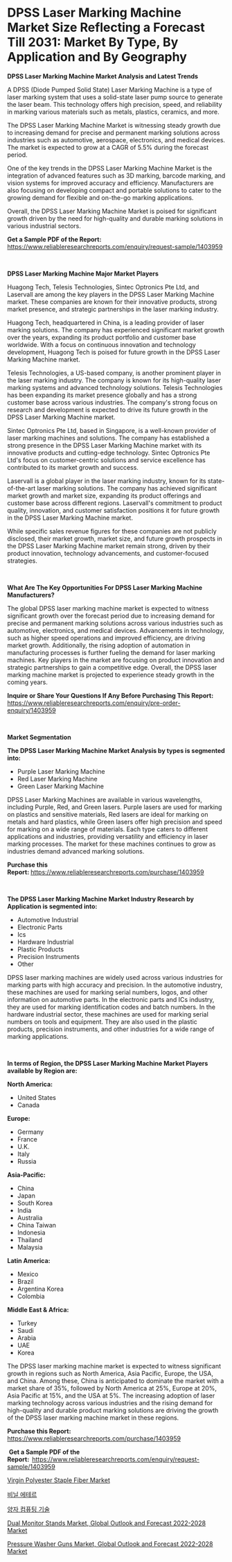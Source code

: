 <p><h1>DPSS Laser Marking Machine Market Size Reflecting a Forecast Till 2031: Market By Type, By Application and By Geography</h1></p><p><strong>DPSS Laser Marking Machine Market Analysis and Latest Trends</strong></p>
<p><p>A DPSS (Diode Pumped Solid State) Laser Marking Machine is a type of laser marking system that uses a solid-state laser pump source to generate the laser beam. This technology offers high precision, speed, and reliability in marking various materials such as metals, plastics, ceramics, and more.</p><p>The DPSS Laser Marking Machine Market is witnessing steady growth due to increasing demand for precise and permanent marking solutions across industries such as automotive, aerospace, electronics, and medical devices. The market is expected to grow at a CAGR of 5.5% during the forecast period.</p><p>One of the key trends in the DPSS Laser Marking Machine Market is the integration of advanced features such as 3D marking, barcode marking, and vision systems for improved accuracy and efficiency. Manufacturers are also focusing on developing compact and portable solutions to cater to the growing demand for flexible and on-the-go marking applications.</p><p>Overall, the DPSS Laser Marking Machine Market is poised for significant growth driven by the need for high-quality and durable marking solutions in various industrial sectors.</p></p>
<p><strong>Get a Sample PDF of the Report:&nbsp;</strong> <a href="https://www.reliableresearchreports.com/enquiry/request-sample/1403959">https://www.reliableresearchreports.com/enquiry/request-sample/1403959</a></p>
<p>&nbsp;</p>
<p><strong>DPSS Laser Marking Machine Major Market Players</strong></p>
<p><p>Huagong Tech, Telesis Technologies, Sintec Optronics Pte Ltd, and Laservall are among the key players in the DPSS Laser Marking Machine market. These companies are known for their innovative products, strong market presence, and strategic partnerships in the laser marking industry.</p><p>Huagong Tech, headquartered in China, is a leading provider of laser marking solutions. The company has experienced significant market growth over the years, expanding its product portfolio and customer base worldwide. With a focus on continuous innovation and technology development, Huagong Tech is poised for future growth in the DPSS Laser Marking Machine market.</p><p>Telesis Technologies, a US-based company, is another prominent player in the laser marking industry. The company is known for its high-quality laser marking systems and advanced technology solutions. Telesis Technologies has been expanding its market presence globally and has a strong customer base across various industries. The company's strong focus on research and development is expected to drive its future growth in the DPSS Laser Marking Machine market.</p><p>Sintec Optronics Pte Ltd, based in Singapore, is a well-known provider of laser marking machines and solutions. The company has established a strong presence in the DPSS Laser Marking Machine market with its innovative products and cutting-edge technology. Sintec Optronics Pte Ltd's focus on customer-centric solutions and service excellence has contributed to its market growth and success.</p><p>Laservall is a global player in the laser marking industry, known for its state-of-the-art laser marking solutions. The company has achieved significant market growth and market size, expanding its product offerings and customer base across different regions. Laservall's commitment to product quality, innovation, and customer satisfaction positions it for future growth in the DPSS Laser Marking Machine market.</p><p>While specific sales revenue figures for these companies are not publicly disclosed, their market growth, market size, and future growth prospects in the DPSS Laser Marking Machine market remain strong, driven by their product innovation, technology advancements, and customer-focused strategies.</p></p>
<p>&nbsp;</p>
<p><strong>What Are The Key Opportunities For DPSS Laser Marking Machine Manufacturers?</strong></p>
<p><p>The global DPSS laser marking machine market is expected to witness significant growth over the forecast period due to increasing demand for precise and permanent marking solutions across various industries such as automotive, electronics, and medical devices. Advancements in technology, such as higher speed operations and improved efficiency, are driving market growth. Additionally, the rising adoption of automation in manufacturing processes is further fueling the demand for laser marking machines. Key players in the market are focusing on product innovation and strategic partnerships to gain a competitive edge. Overall, the DPSS laser marking machine market is projected to experience steady growth in the coming years.</p></p>
<p><strong>Inquire or Share Your Questions If Any Before Purchasing This Report:</strong> <a href="https://www.reliableresearchreports.com/enquiry/pre-order-enquiry/1403959">https://www.reliableresearchreports.com/enquiry/pre-order-enquiry/1403959</a></p>
<p>&nbsp;</p>
<p><strong>Market Segmentation</strong></p>
<p><strong>The DPSS Laser Marking Machine Market Analysis by types is segmented into:</strong></p>
<p><ul><li>Purple Laser Marking Machine</li><li>Red Laser Marking Machine</li><li>Green Laser Marking Machine</li></ul></p>
<p><p>DPSS Laser Marking Machines are available in various wavelengths, including Purple, Red, and Green lasers. Purple lasers are used for marking on plastics and sensitive materials, Red lasers are ideal for marking on metals and hard plastics, while Green lasers offer high precision and speed for marking on a wide range of materials. Each type caters to different applications and industries, providing versatility and efficiency in laser marking processes. The market for these machines continues to grow as industries demand advanced marking solutions.</p></p>
<p><strong>Purchase this Report:&nbsp;</strong><a href="https://www.reliableresearchreports.com/purchase/1403959">https://www.reliableresearchreports.com/purchase/1403959</a></p>
<p>&nbsp;</p>
<p><strong>The DPSS Laser Marking Machine Market Industry Research by Application is segmented into:</strong></p>
<p><ul><li>Automotive Industrial</li><li>Electronic Parts</li><li>Ics</li><li>Hardware Industrial</li><li>Plastic Products</li><li>Precision Instruments</li><li>Other</li></ul></p>
<p><p>DPSS laser marking machines are widely used across various industries for marking parts with high accuracy and precision. In the automotive industry, these machines are used for marking serial numbers, logos, and other information on automotive parts. In the electronic parts and ICs industry, they are used for marking identification codes and batch numbers. In the hardware industrial sector, these machines are used for marking serial numbers on tools and equipment. They are also used in the plastic products, precision instruments, and other industries for a wide range of marking applications.</p></p>
<p>&nbsp;</p>
<p><strong>In terms of Region, the DPSS Laser Marking Machine Market Players available by Region are:</strong></p>
<p>
    <p> <strong> North America: </strong>
        <ul>
            <li>United States</li>
            <li>Canada</li>
        </ul>
        </p> 
    <p> <strong> Europe: </strong>
        <ul>
            <li>Germany</li>
            <li>France</li>
            <li>U.K.</li>
            <li>Italy</li>
            <li>Russia</li>
        </ul>
        </p> 
    <p> <strong> Asia-Pacific: </strong>
        <ul>
            <li>China</li>
            <li>Japan</li>
            <li>South Korea</li>
            <li>India</li>
            <li>Australia</li>
            <li>China Taiwan</li>
            <li>Indonesia</li>
            <li>Thailand</li>
            <li>Malaysia</li>
        </ul>
        </p> 
    <p> <strong> Latin America: </strong>
        <ul>
            <li>Mexico</li>
            <li>Brazil</li>
            <li>Argentina Korea</li>
            <li>Colombia</li>
        </ul>
        </p> 
    <p> <strong> Middle East & Africa: </strong>
        <ul>
            <li>Turkey</li>
            <li>Saudi</li>
            <li>Arabia</li>
            <li>UAE</li>
            <li>Korea</li>
        </ul>
    </p>
    </p>
<p><p>The DPSS laser marking machine market is expected to witness significant growth in regions such as North America, Asia Pacific, Europe, the USA, and China. Among these, China is anticipated to dominate the market with a market share of 35%, followed by North America at 25%, Europe at 20%, Asia Pacific at 15%, and the USA at 5%. The increasing adoption of laser marking technology across various industries and the rising demand for high-quality and durable product marking solutions are driving the growth of the DPSS laser marking machine market in these regions.</p></p>
<p><strong>Purchase this Report: </strong><a href="https://www.reliableresearchreports.com/purchase/1403959">https://www.reliableresearchreports.com/purchase/1403959</a></p>
<p>&nbsp;<strong>Get a Sample PDF of the Report:&nbsp;&nbsp;</strong><a href="https://www.reliableresearchreports.com/enquiry/request-sample/1403959">https://www.reliableresearchreports.com/enquiry/request-sample/1403959</a></p>
<p><strong></strong></p>
<p><p><a href="https://view.publitas.com/reportprime-1/virgin-polyester-staple-fiber-market-insights-market-players-and-forecast-till-2031/">Virgin Polyester Staple Fiber Market</a></p><p><a href="https://medium.com/@hxzi07639916/%EB%B9%84%EB%8B%90-%EC%97%90%ED%85%8C%EB%A5%B4-%EC%8B%9C%EC%9E%A5-2031%EB%85%84%EA%B9%8C%EC%A7%80%EC%9D%98-%EB%8F%99%ED%96%A5-%EC%98%88%EC%B8%A1-%EB%B0%8F-%EA%B2%BD%EC%9F%81-%EB%B6%84%EC%84%9D-f7551e07be77">비닐 에테르</a></p><p><a href="https://medium.com/@hxzi07639916/%EC%96%91%EC%9E%90-%EC%BB%B4%ED%93%A8%ED%8C%85-%EA%B8%B0%EC%88%A0-%EC%8B%9C%EC%9E%A5%EC%9D%80-%EC%8B%9C%EC%9E%A5-%EC%A0%90%EC%9C%A0%EC%9C%A8-%ED%81%AC%EA%B8%B0-%EB%B0%8F-2031%EB%85%84%EA%B9%8C%EC%A7%80-%EC%98%88%EC%83%81%EB%90%98%EB%8A%94-%EC%98%88%EC%B8%A1%EC%97%90-%EC%B4%88%EC%A0%90%EC%9D%84-%EB%A7%9E%EC%B6%94%EA%B3%A0-%EC%9E%88%EC%8A%B5%EB%8B%88%EB%8B%A4-a0658c4a3253">양자 컴퓨팅 기술</a></p><p><a href="https://summer-dogwood-3e9.notion.site/Dual-Monitor-Stands-Market-Global-Outlook-and-Forecast-2022-2028-Market-Size-Share-Trends-Analys-c3e39cf1a11e4afd8c1603533a97ba53">Dual Monitor Stands Market, Global Outlook and Forecast 2022-2028 Market</a></p><p><a href="https://funky-papaya-cf4.notion.site/Pressure-Washer-Guns-Market-Global-Outlook-and-Forecast-2022-2028-Market-Size-and-Growth-Market-Se-b250e913e03a405e9f951beba6792b12">Pressure Washer Guns Market, Global Outlook and Forecast 2022-2028 Market</a></p></p>